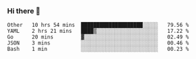 ### Hi there 👋

<!--
**yeya24/yeya24** is a ✨ _special_ ✨ repository because its `README.md` (this file) appears on your GitHub profile.

Here are some ideas to get you started:

- 🔭 I’m currently working on ...
- 🌱 I’m currently learning ...
- 👯 I’m looking to collaborate on ...
- 🤔 I’m looking for help with ...
- 💬 Ask me about ...
- 📫 How to reach me: ...
- 😄 Pronouns: ...
- ⚡ Fun fact: ...
-->

<!--START_SECTION:waka-->
```text
Other   10 hrs 54 mins  ████████████████████░░░░░   79.56 % 
YAML    2 hrs 21 mins   ████▒░░░░░░░░░░░░░░░░░░░░   17.22 % 
Go      20 mins         ▓░░░░░░░░░░░░░░░░░░░░░░░░   02.49 % 
JSON    3 mins          ░░░░░░░░░░░░░░░░░░░░░░░░░   00.46 % 
Bash    1 min           ░░░░░░░░░░░░░░░░░░░░░░░░░   00.23 % 
```
<!--END_SECTION:waka-->
